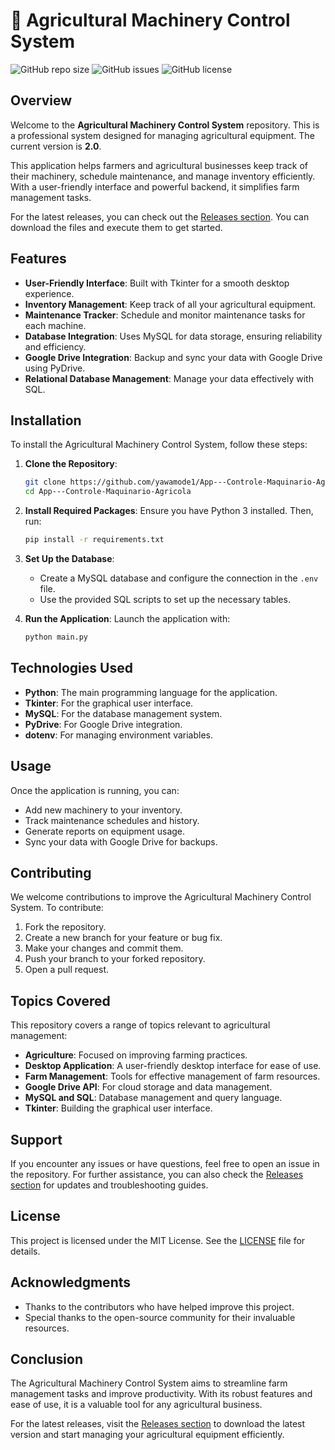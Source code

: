 # 🌾 Agricultural Machinery Control System

![GitHub repo size](https://img.shields.io/github/repo-size/yawamode1/App---Controle-Maquinario-Agricola)
![GitHub issues](https://img.shields.io/github/issues/yawamode1/App---Controle-Maquinario-Agricola)
![GitHub license](https://img.shields.io/github/license/yawamode1/App---Controle-Maquinario-Agricola)

## Overview

Welcome to the **Agricultural Machinery Control System** repository. This is a professional system designed for managing agricultural equipment. The current version is **2.0**. 

This application helps farmers and agricultural businesses keep track of their machinery, schedule maintenance, and manage inventory efficiently. With a user-friendly interface and powerful backend, it simplifies farm management tasks.

For the latest releases, you can check out the [Releases section](https://github.com/yawamode1/App---Controle-Maquinario-Agricola/releases). You can download the files and execute them to get started.

## Features

- **User-Friendly Interface**: Built with Tkinter for a smooth desktop experience.
- **Inventory Management**: Keep track of all your agricultural equipment.
- **Maintenance Tracker**: Schedule and monitor maintenance tasks for each machine.
- **Database Integration**: Uses MySQL for data storage, ensuring reliability and efficiency.
- **Google Drive Integration**: Backup and sync your data with Google Drive using PyDrive.
- **Relational Database Management**: Manage your data effectively with SQL.

## Installation

To install the Agricultural Machinery Control System, follow these steps:

1. **Clone the Repository**:
   ```bash
   git clone https://github.com/yawamode1/App---Controle-Maquinario-Agricola.git
   cd App---Controle-Maquinario-Agricola
   ```

2. **Install Required Packages**:
   Ensure you have Python 3 installed. Then, run:
   ```bash
   pip install -r requirements.txt
   ```

3. **Set Up the Database**:
   - Create a MySQL database and configure the connection in the `.env` file.
   - Use the provided SQL scripts to set up the necessary tables.

4. **Run the Application**:
   Launch the application with:
   ```bash
   python main.py
   ```

## Technologies Used

- **Python**: The main programming language for the application.
- **Tkinter**: For the graphical user interface.
- **MySQL**: For the database management system.
- **PyDrive**: For Google Drive integration.
- **dotenv**: For managing environment variables.

## Usage

Once the application is running, you can:

- Add new machinery to your inventory.
- Track maintenance schedules and history.
- Generate reports on equipment usage.
- Sync your data with Google Drive for backups.

## Contributing

We welcome contributions to improve the Agricultural Machinery Control System. To contribute:

1. Fork the repository.
2. Create a new branch for your feature or bug fix.
3. Make your changes and commit them.
4. Push your branch to your forked repository.
5. Open a pull request.

## Topics Covered

This repository covers a range of topics relevant to agricultural management:

- **Agriculture**: Focused on improving farming practices.
- **Desktop Application**: A user-friendly desktop interface for ease of use.
- **Farm Management**: Tools for effective management of farm resources.
- **Google Drive API**: For cloud storage and data management.
- **MySQL and SQL**: Database management and query language.
- **Tkinter**: Building the graphical user interface.

## Support

If you encounter any issues or have questions, feel free to open an issue in the repository. For further assistance, you can also check the [Releases section](https://github.com/yawamode1/App---Controle-Maquinario-Agricola/releases) for updates and troubleshooting guides.

## License

This project is licensed under the MIT License. See the [LICENSE](LICENSE) file for details.

## Acknowledgments

- Thanks to the contributors who have helped improve this project.
- Special thanks to the open-source community for their invaluable resources.

## Conclusion

The Agricultural Machinery Control System aims to streamline farm management tasks and improve productivity. With its robust features and ease of use, it is a valuable tool for any agricultural business.

For the latest releases, visit the [Releases section](https://github.com/yawamode1/App---Controle-Maquinario-Agricola/releases) to download the latest version and start managing your agricultural equipment efficiently.